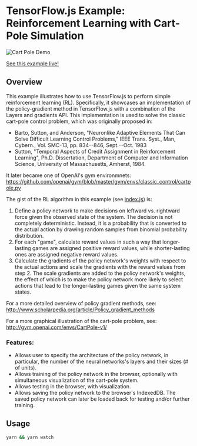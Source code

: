 # TensorFlow.js Example: Reinforcement Learning with Cart-Pole Simulation

![Cart Pole Demo](./tfjs-cart-pole-demo.png)

[See this example live!](https://storage.googleapis.com/tfjs-examples/cart-pole/dist/index.html)

## Overview

This example illustrates how to use TensorFlow.js to perform simple
reinforcement learning (RL). Specifically, it showcases an implementation
of the policy-gradient method in TensorFlow.js with a combination of the Layers
and gradients API. This implementation is used to solve the classic cart-pole
control problem, which was originally proposed in:

- Barto, Sutton, and Anderson, "Neuronlike Adaptive Elements That Can Solve
  Difficult Learning Control Problems," IEEE Trans. Syst., Man, Cybern.,
  Vol. SMC-13, pp. 834--846, Sept.--Oct. 1983
- Sutton, "Temporal Aspects of Credit Assignment in Reinforcement Learning",
  Ph.D. Dissertation, Department of Computer and Information Science,
  University of Massachusetts, Amherst, 1984.

It later became one of OpenAI's gym environmnets:
  https://github.com/openai/gym/blob/master/gym/envs/classic_control/cartpole.py

The gist of the RL algorithm in this example (see [index.js](../cart-pole/index.js)) is:

1. Define a policy network to make decisions on leftward vs. rightward force
   given the observed state of the system. The decision is not completely
   deterministic. Instead, it is a probability that is converted to the actual
   action by drawing random samples from binomial probability distribution.
2. For each "game", calculate reward values in such a way that longer-lasting
   games are assigned positive reward values, while shorter-lasting ones
   are assigned negative reward values.
3. Calculate the gradients of the policy network's weights with respect to the
   actual actions and scale the gradients with the reward values from step 2.
   The scale gradients are added to the policy network's weights, the effect of
   which is to make the policy network more likely to select actions that lead
   to the longer-lasting games given the same system states.

For a more detailed overview of policy gradient methods, see:
  http://www.scholarpedia.org/article/Policy_gradient_methods

For a more graphical illustration of the cart-pole problem, see:
  http://gym.openai.com/envs/CartPole-v1/

### Features:

- Allows user to specify the architecture of the policy network, in particular,
  the number of the neural networks's layers and their sizes (# of units).
- Allows training of the policy network in the browser, optionally with
  simultaneous visualization of the cart-pole system.
- Allows testing in the browser, with visualization.
- Allows saving the policy network to the browser's IndexedDB. The saved policy
  network can later be loaded back for testing and/or further training.

## Usage

```sh
yarn && yarn watch
```
